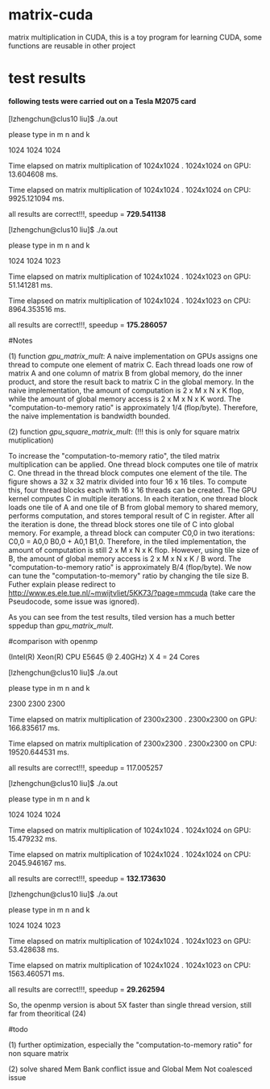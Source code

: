 # matrix-cuda
matrix multiplication in CUDA, this is a toy program for learning CUDA, some functions are reusable in other project


# test results
#### following tests were carried out on a Tesla M2075 card

[lzhengchun@clus10 liu]$ ./a.out 

please type in m n and k

1024 1024 1024

Time elapsed on matrix multiplication of 1024x1024 . 1024x1024 on GPU: 13.604608 ms.

Time elapsed on matrix multiplication of 1024x1024 . 1024x1024 on CPU: 9925.121094 ms.

all results are correct!!!, speedup = **729.541138**

[lzhengchun@clus10 liu]$ ./a.out 

please type in m n and k

1024 1024 1023

Time elapsed on matrix multiplication of 1024x1024 . 1024x1023 on GPU: 51.141281 ms.

Time elapsed on matrix multiplication of 1024x1024 . 1024x1023 on CPU: 8964.353516 ms.

all results are correct!!!, speedup = **175.286057**

#Notes

(1) function *gpu_matrix_mult*: A naive implementation on GPUs assigns one thread to compute one element of matrix C. Each thread loads one row of matrix A and one column of matrix B from global memory, do the inner product, and store the result back to matrix C in the global memory. In the naive implementation, the amount of computation is 2 x M x N x K flop, while the amount of global memory access is 2 x M x N x K word. The "computation-to-memory ratio" is approximately 1/4 (flop/byte). Therefore, the naive implementation is bandwidth bounded.

(2) function *gpu_square_matrix_mult*: (!!! this is only for square matrix mutiplication)

To increase the "computation-to-memory ratio", the tiled matrix multiplication can be applied. One thread block computes one tile of matrix C. One thread in the thread block computes one element of the tile. The figure shows a 32 x 32 matrix divided into four 16 x 16 tiles. To compute this, four thread blocks each with 16 x 16 threads can be created. The GPU kernel computes C in multiple iterations. In each iteration, one thread block loads one tile of A and one tile of B from global memory to shared memory, performs computation, and stores temporal result of C in register. After all the iteration is done, the thread block stores one tile of C into global memory. For example, a thread block can computer C0,0 in two iterations: C0,0 = A0,0 B0,0 + A0,1 B1,0. Therefore, in the tiled implementation, the amount of computation is still 2 x M x N x K flop. However, using tile size of B, the amount of global memory access is 2 x M x N x K / B word. The "computation-to-memory ratio" is approximately B/4 (flop/byte). We now can tune the "computation-to-memory" ratio by changing the tile size B. Futher explain please redirect to http://www.es.ele.tue.nl/~mwijtvliet/5KK73/?page=mmcuda (take care the Pseudocode, some issue was ignored).

As you can see from the test results, tiled version has a much better sppedup than *gpu_matrix_mult*. 

#comparison with openmp

(Intel(R) Xeon(R) CPU E5645  @ 2.40GHz) X 4 = 24 Cores

[lzhengchun@clus10 liu]$ ./a.out 

please type in m n and k

2300 2300 2300

Time elapsed on matrix multiplication of 2300x2300 . 2300x2300 on GPU: 166.835617 ms.

Time elapsed on matrix multiplication of 2300x2300 . 2300x2300 on CPU: 19520.644531 ms.

all results are correct!!!, speedup = 117.005257

[lzhengchun@clus10 liu]$ ./a.out 

please type in m n and k

1024 1024 1024

Time elapsed on matrix multiplication of 1024x1024 . 1024x1024 on GPU: 15.479232 ms.

Time elapsed on matrix multiplication of 1024x1024 . 1024x1024 on CPU: 2045.946167 ms.

all results are correct!!!, speedup = **132.173630**

[lzhengchun@clus10 liu]$ ./a.out 

please type in m n and k

1024 1024 1023

Time elapsed on matrix multiplication of 1024x1024 . 1024x1023 on GPU: 53.428638 ms.

Time elapsed on matrix multiplication of 1024x1024 . 1024x1023 on CPU: 1563.460571 ms.

all results are correct!!!, speedup = **29.262594**

So, the openmp version is about 5X faster than single thread version, still far from theoritical (24) 

#todo

(1) further optimization, especially the "computation-to-memory ratio" for non square matrix

(2) solve shared Mem Bank conflict issue and Global Mem Not coalesced issue




